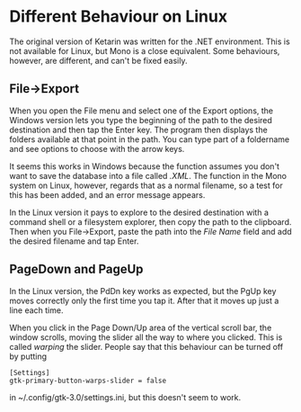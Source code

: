 Different Behaviour on Linux
============================

The original version of Ketarin was written for the .NET environment. This is not available for Linux, but Mono is a close equivalent. Some behaviours, however, are different, and can't be fixed easily.

File->Export
------------
When you open the File menu and select one of the Export options, the Windows version lets you type the beginning of the path to the desired destination and then tap the Enter key. The program then displays the folders available at that point in the path. You can type part of a foldername and see options to choose with the arrow keys.

It seems this works in Windows because the function assumes you don't want to save the database into a file called *.XML*. The function in the Mono system on Linux, however, regards that as a normal filename, so a test for this has been added, and an error message appears.

In the Linux version it pays to explore to the desired destination with a command shell or a filesystem explorer, then copy the path to the clipboard. Then when you File->Export, paste the path into the *File Name* field and add the desired filename and tap Enter.

PageDown and PageUp
-------------------
In the Linux version, the PdDn key works as expected, but the PgUp key moves correctly only the first time you tap it. After that it moves up just a line each time.


When you click in the Page Down/Up area of the vertical scroll bar, the window scrolls, moving the slider all the way to where you clicked. This is called *warping* the slider. People say that this behaviour can be turned off by putting


    [Settings]
    gtk-primary-button-warps-slider = false
in ~/.config/gtk-3.0/settings.ini, but this doesn't seem to work.






